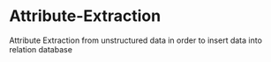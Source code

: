 # Attribute-Extraction
Attribute Extraction from unstructured data in order to insert data into relation database
